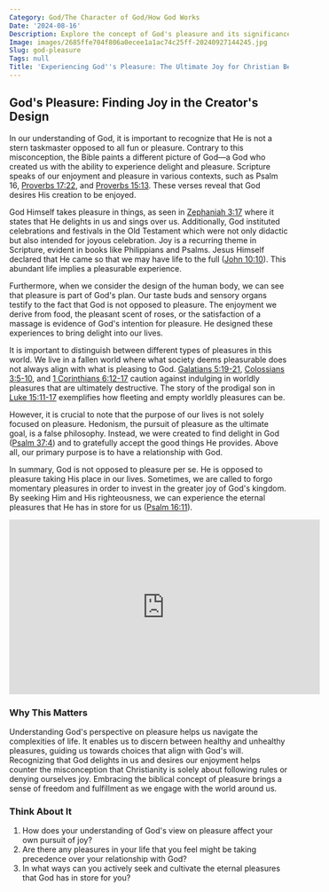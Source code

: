 ```yaml
---
Category: God/The Character of God/How God Works
Date: '2024-08-16'
Description: Explore the concept of God's pleasure and its significance in various religious beliefs and practices. Understand how seeking divine pleasure can impact personal faith and spiritual growth.
Image: images/2685ffe704f806a0ecee1a1ac74c25ff-20240927144245.jpg
Slug: god-pleasure
Tags: null
Title: 'Experiencing God''s Pleasure: The Ultimate Joy for Christian Believers'
---
```


## God's Pleasure: Finding Joy in the Creator's Design

In our understanding of God, it is important to recognize that He is not a stern taskmaster opposed to all fun or pleasure. Contrary to this misconception, the Bible paints a different picture of God—a God who created us with the ability to experience delight and pleasure. Scripture speaks of our enjoyment and pleasure in various contexts, such as Psalm 16, [Proverbs 17:22](https://www.bibleref.com/Proverbs/17/Proverbs-17-22.html), and [Proverbs 15:13](https://www.bibleref.com/Proverbs/15/Proverbs-15-13.html). These verses reveal that God desires His creation to be enjoyed. 

God Himself takes pleasure in things, as seen in [Zephaniah 3:17](https://www.bibleref.com/Zephaniah/3/Zephaniah-3-17.html) where it states that He delights in us and sings over us. Additionally, God instituted celebrations and festivals in the Old Testament which were not only didactic but also intended for joyous celebration. Joy is a recurring theme in Scripture, evident in books like Philippians and Psalms. Jesus Himself declared that He came so that we may have life to the full ([John 10:10](https://www.bibleref.com/John/10/John-10-10.html)). This abundant life implies a pleasurable experience.

Furthermore, when we consider the design of the human body, we can see that pleasure is part of God's plan. Our taste buds and sensory organs testify to the fact that God is not opposed to pleasure. The enjoyment we derive from food, the pleasant scent of roses, or the satisfaction of a massage is evidence of God's intention for pleasure. He designed these experiences to bring delight into our lives.

It is important to distinguish between different types of pleasures in this world. We live in a fallen world where what society deems pleasurable does not always align with what is pleasing to God. [Galatians 5:19-21](https://www.bibleref.com/Galatians/5/Galatians-5-19.html), [Colossians 3:5-10](https://www.bibleref.com/Colossians/3/Colossians-3-5.html), and [1 Corinthians 6:12-17](https://www.bibleref.com/1-Corinthians/6/1-Corinthians-6-12.html) caution against indulging in worldly pleasures that are ultimately destructive. The story of the prodigal son in [Luke 15:11-17](https://www.bibleref.com/Luke/15/Luke-15-11.html) exemplifies how fleeting and empty worldly pleasures can be.

However, it is crucial to note that the purpose of our lives is not solely focused on pleasure. Hedonism, the pursuit of pleasure as the ultimate goal, is a false philosophy. Instead, we were created to find delight in God ([Psalm 37:4](https://www.bibleref.com/Psalm/37/Psalm-37-4.html)) and to gratefully accept the good things He provides. Above all, our primary purpose is to have a relationship with God.

In summary, God is not opposed to pleasure per se. He is opposed to pleasure taking His place in our lives. Sometimes, we are called to forgo momentary pleasures in order to invest in the greater joy of God's kingdom. By seeking Him and His righteousness, we can experience the eternal pleasures that He has in store for us ([Psalm 16:11](https://www.bibleref.com/Psalm/16/Psalm-16-11.html)).


<iframe width="560" height="315" src="https://www.youtube.com/embed/QPywCD-TSd0" frameborder="0" allow="autoplay; encrypted-media" allowfullscreen></iframe>


### Why This Matters

Understanding God's perspective on pleasure helps us navigate the complexities of life. It enables us to discern between healthy and unhealthy pleasures, guiding us towards choices that align with God's will. Recognizing that God delights in us and desires our enjoyment helps counter the misconception that Christianity is solely about following rules or denying ourselves joy. Embracing the biblical concept of pleasure brings a sense of freedom and fulfillment as we engage with the world around us.

### Think About It

1. How does your understanding of God's view on pleasure affect your own pursuit of joy?
2. Are there any pleasures in your life that you feel might be taking precedence over your relationship with God?
3. In what ways can you actively seek and cultivate the eternal pleasures that God has in store for you?